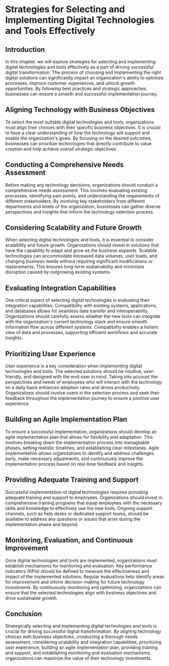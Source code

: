 # Strategies for Selecting and Implementing Digital Technologies and Tools Effectively

## Introduction

In this chapter, we will explore strategies for selecting and implementing digital technologies and tools effectively as a part of driving successful digital transformation. The process of choosing and implementing the right digital solutions can significantly impact an organization's ability to optimize processes, improve customer experiences, and unlock growth opportunities. By following best practices and strategic approaches, businesses can ensure a smooth and successful implementation journey.

## Aligning Technology with Business Objectives

To select the most suitable digital technologies and tools, organizations must align their choices with their specific business objectives. It is crucial to have a clear understanding of how the technology will support and enable the organization's goals. By focusing on the desired outcomes, businesses can prioritize technologies that directly contribute to value creation and help achieve overall strategic objectives.

## Conducting a Comprehensive Needs Assessment

Before making any technology decisions, organizations should conduct a comprehensive needs assessment. This involves evaluating existing processes, identifying pain points, and understanding the requirements of different stakeholders. By involving key stakeholders from different departments and levels of the organization, businesses can gather diverse perspectives and insights that inform the technology selection process.

## Considering Scalability and Future Growth

When selecting digital technologies and tools, it is essential to consider scalability and future growth. Organizations should invest in solutions that have the capability to adapt and grow as the business expands. Scalable technologies can accommodate increased data volumes, user loads, and changing business needs without requiring significant modifications or replacements. This ensures long-term sustainability and minimizes disruption caused by outgrowing existing systems.

## Evaluating Integration Capabilities

One critical aspect of selecting digital technologies is evaluating their integration capabilities. Compatibility with existing systems, applications, and databases allows for seamless data transfer and interoperability. Organizations should carefully assess whether the new tools can integrate with the organization's current technology stack and ensure smooth information flow across different systems. Compatibility enables a holistic view of data and processes, supporting efficient workflows and accurate insights.

## Prioritizing User Experience

User experience is a key consideration when implementing digital technologies and tools. The selected solutions should be intuitive, user-friendly, and designed with the end-user in mind. Taking into account the perspectives and needs of employees who will interact with the technology on a daily basis enhances adoption rates and drives productivity. Organizations should involve users in the selection process and seek their feedback throughout the implementation journey to ensure a positive user experience.

## Building an Agile Implementation Plan

To ensure a successful implementation, organizations should develop an agile implementation plan that allows for flexibility and adaptation. This involves breaking down the implementation process into manageable phases, setting realistic timelines, and establishing clear milestones. Agile implementation allows organizations to identify and address challenges early, make necessary adjustments, and continuously improve the implementation process based on real-time feedback and insights.

## Providing Adequate Training and Support

Successful implementation of digital technologies requires providing adequate training and support to employees. Organizations should invest in comprehensive training programs that equip employees with the necessary skills and knowledge to effectively use the new tools. Ongoing support channels, such as help desks or dedicated support teams, should be available to address any questions or issues that arise during the implementation phase and beyond.

## Monitoring, Evaluation, and Continuous Improvement

Once digital technologies and tools are implemented, organizations must establish mechanisms for monitoring and evaluation. Key performance indicators (KPIs) should be defined to measure the effectiveness and impact of the implemented solutions. Regular evaluations help identify areas for improvement and inform decision-making for future technology investments. By continuously monitoring and optimizing, organizations can ensure that the selected technologies align with business objectives and drive sustainable growth.

## Conclusion

Strategically selecting and implementing digital technologies and tools is crucial for driving successful digital transformation. By aligning technology choices with business objectives, conducting a thorough needs assessment, considering scalability and integration capabilities, prioritizing user experience, building an agile implementation plan, providing training and support, and establishing monitoring and evaluation mechanisms, organizations can maximize the value of their technology investments.
